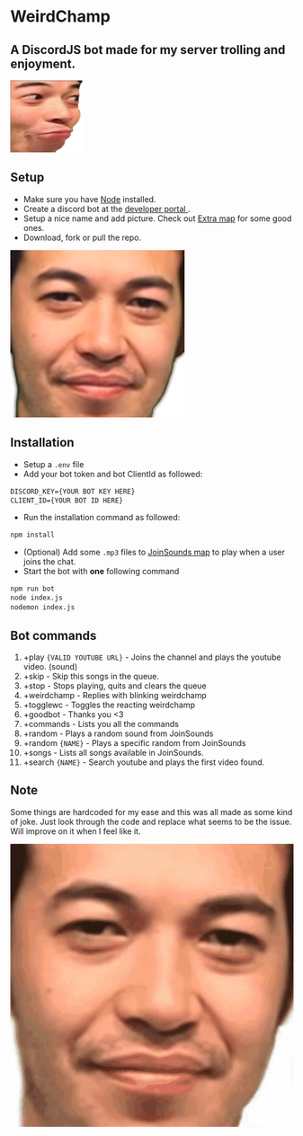 # WeirdChamp

## A DiscordJS bot made for my server trolling and enjoyment.

![PauseChamp](/Extra/PauseChamp.png)

## Setup

- Make sure you have [Node](https://nodejs.org/en/) installed.
- Create a discord bot at the [developer portal ](https://discord.com/developers/applications).
- Setup a nice name and add picture. Check out [Extra map](/Extra) for some good ones.
- Download, fork or pull the repo.

![WeirdChamp](/Extra/WeirdChamp.png)

## Installation

- Setup a `.env` file
- Add your bot token and bot ClientId as followed:

```.env
DISCORD_KEY={YOUR BOT KEY HERE}
CLIENT_ID={YOUR BOT ID HERE}
```

- Run the installation command as followed:

```bash
npm install
```

- (Optional) Add some `.mp3` files to [JoinSounds map](/JoinSounds) to play when a user joins the chat.
- Start the bot with **one** following command

```bash
npm run bot
node index.js
nodemon index.js
```

## Bot commands

1. +play `{VALID YOUTUBE URL}` - Joins the channel and plays the youtube video. (sound)
2. +skip - Skip this songs in the queue.
3. +stop - Stops playing, quits and clears the queue
4. +weirdchamp - Replies with blinking weirdchamp
5. +togglewc - Toggles the reacting weirdchamp
6. +goodbot - Thanks you <3
7. +commands - Lists you all the commands
8. +random - Plays a random sound from JoinSounds
9. +random `{NAME}` - Plays a specific random from JoinSounds
10. +songs - Lists all songs available in JoinSounds.
11. +search `{NAME}` - Search youtube and plays the first video found.

## Note

Some things are hardcoded for my ease and this was all made as some kind of joke. Just look through the code and replace what seems to be the issue. Will improve on it when I feel like it.

![WeirdChamp blinking](/Extra/WeirdChampBlink.gif)
